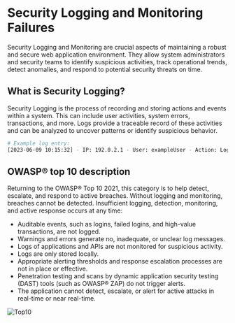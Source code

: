 # Security Logging and Monitoring Failures

Security Logging and Monitoring are crucial aspects of maintaining a robust and secure web application environment. They allow system administrators and security teams to identify suspicious activities, track operational trends, detect anomalies, and respond to potential security threats on time.

## What is Security Logging?

Security Logging is the process of recording and storing actions and events within a system. This can include user activities, system errors, transactions, and more. Logs provide a traceable record of these activities and can be analyzed to uncover patterns or identify suspicious behavior.

```bash
# Example log entry:
[2023-06-09 10:15:32] - IP: 192.0.2.1 - User: exampleUser - Action: Login - Status: Success
```

## OWASP® top 10 description

Returning to the OWASP® Top 10 2021, this category is to help detect, escalate, and respond to active breaches. Without logging and monitoring, breaches cannot be detected. Insufficient logging, detection, monitoring, and active response occurs at any time:

- Auditable events, such as logins, failed logins, and high-value transactions, are not logged.
- Warnings and errors generate no, inadequate, or unclear log messages.
- Logs of applications and APIs are not monitored for suspicious activity.
- Logs are only stored locally.
- Appropriate alerting thresholds and response escalation processes are not in place or effective.
- Penetration testing and scans by dynamic application security testing (DAST) tools (such as OWASP® ZAP) do not trigger alerts.
- The application cannot detect, escalate, or alert for active attacks in real-time or near real-time.

![Top10](assets/images/A09.png)